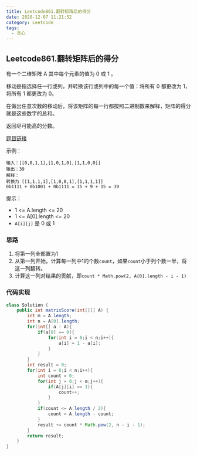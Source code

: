 ```yaml
---
title: Leetcode861.翻转矩阵后的得分
date: 2020-12-07 11:21:52
category: Leetcode
tags:
  - 贪心
---
```


## Leetcode861.翻转矩阵后的得分

有一个二维矩阵 A 其中每个元素的值为 0 或 1 。

移动是指选择任一行或列，并转换该行或列中的每一个值：将所有 0 都更改为 1，将所有 1 都更改为 0。

在做出任意次数的移动后，将该矩阵的每一行都按照二进制数来解释，矩阵的得分就是这些数字的总和。

返回尽可能高的分数。

 [题目链接](https://leetcode-cn.com/problems/score-after-flipping-matrix)

<!--more-->

示例：

```
输入：[[0,0,1,1],[1,0,1,0],[1,1,0,0]]
输出：39
解释：
转换为 [[1,1,1,1],[1,0,0,1],[1,1,1,1]]
0b1111 + 0b1001 + 0b1111 = 15 + 9 + 15 = 39
```




提示：

- 1 <= A.length <= 20
- 1 <= A[0].length <= 20
- `A[i][j]` 是 0 或 1



### 思路

1. 将第一列全部置为1
2. 从第一列开始，计算每一列中1的个数`count`，如果`count`小于列个数一半，将这一列翻转。
3. 计算这一列对结果的贡献，即`count * Math.pow(2, A[0].length - i - 1)`



### 代码实现

```java
class Solution {
    public int matrixScore(int[][] A) {
        int m = A.length;
        int n = A[0].length;
        for(int[] a : A){
            if(a[0] == 0){
                for(int i = 0;i < n;i++){
                    a[i] = 1 - a[i];
                }
            }
        }
        int result = 0;
        for(int i = 0;i < n;i++){
            int count = 0;
            for(int j = 0;j < m;j++){
                if(A[j][i] == 1){
                    count++;
                }
            }
            if(count <= A.length / 2){
                count = A.length - count;
            }
            result += count * Math.pow(2, n - i - 1);
        }
        return result;
    }
}
```

